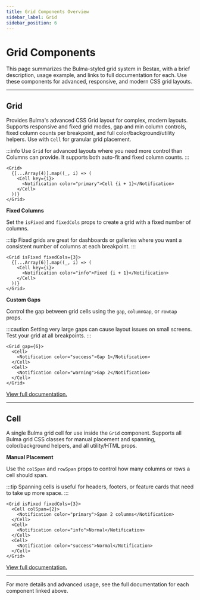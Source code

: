 ```yaml
---
title: Grid Components Overview
sidebar_label: Grid
sidebar_position: 6
---
```


# Grid Components

This page summarizes the Bulma-styled grid system in Bestax, with a brief description, usage example, and links to full documentation for each. Use these components for advanced, responsive, and modern CSS grid layouts.

---

## Grid

Provides Bulma's advanced CSS Grid layout for complex, modern layouts. Supports responsive and fixed grid modes, gap and min column controls, fixed column counts per breakpoint, and full color/background/utility helpers. Use with `Cell` for granular grid placement.

:::info
Use `Grid` for advanced layouts where you need more control than Columns can provide. It supports both auto-fit and fixed column counts.
:::

```tsx live
<Grid>
  {[...Array(4)].map((_, i) => (
    <Cell key={i}>
      <Notification color="primary">Cell {i + 1}</Notification>
    </Cell>
  ))}
</Grid>
```

**Fixed Columns**

Set the `isFixed` and `fixedCols` props to create a grid with a fixed number of columns.

:::tip
Fixed grids are great for dashboards or galleries where you want a consistent number of columns at each breakpoint.
:::

```tsx live
<Grid isFixed fixedCols={3}>
  {[...Array(6)].map((_, i) => (
    <Cell key={i}>
      <Notification color="info">Fixed {i + 1}</Notification>
    </Cell>
  ))}
</Grid>
```

**Custom Gaps**

Control the gap between grid cells using the `gap`, `columnGap`, or `rowGap` props.

:::caution
Setting very large gaps can cause layout issues on small screens. Test your grid at all breakpoints.
:::

```tsx live
<Grid gap={6}>
  <Cell>
    <Notification color="success">Gap 1</Notification>
  </Cell>
  <Cell>
    <Notification color="warning">Gap 2</Notification>
  </Cell>
</Grid>
```

[View full documentation.](../api/grid)

---

## Cell

A single Bulma grid cell for use inside the `Grid` component. Supports all Bulma grid CSS classes for manual placement and spanning, color/background helpers, and all utility/HTML props.

**Manual Placement**

Use the `colSpan` and `rowSpan` props to control how many columns or rows a cell should span.

:::tip
Spanning cells is useful for headers, footers, or feature cards that need to take up more space.
:::

```tsx live
<Grid isFixed fixedCols={3}>
  <Cell colSpan={2}>
    <Notification color="primary">Span 2 columns</Notification>
  </Cell>
  <Cell>
    <Notification color="info">Normal</Notification>
  </Cell>
  <Cell>
    <Notification color="success">Normal</Notification>
  </Cell>
</Grid>
```

[View full documentation.](../api/grid/cell)

---

For more details and advanced usage, see the full documentation for each component linked above.
